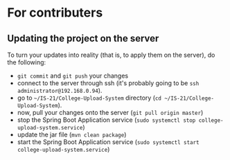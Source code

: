 # For contributers

## Updating the project on the server

To turn your updates into reality (that is, to apply them on the server), do the following:
- `git commit` and `git push` your changes
- connect to the server through ssh (it's probably going to be `ssh administrator@192.168.0.94`).
- go to `~/IS-21/College-Upload-System` directory (`cd ~/IS-21/College-Upload-System`).
- now, pull your changes onto the server (`git pull origin master`)
- stop the Spring Boot Application service (`sudo systemctl stop college-upload-system.service`)
- update the jar file (`mvn clean package`)
- start the Spring Boot Application service (`sudo systemctl start college-upload-system.service`)

